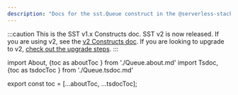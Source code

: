 ```yaml
---
description: "Docs for the sst.Queue construct in the @serverless-stack/resources package"
---
```


:::caution
This is the SST v1.x Constructs doc. SST v2 is now released. If you are using v2, see the [v2 Constructs doc](/constructs). If you are looking to upgrade to v2, [check out the upgrade steps](/upgrade-guide#upgrade-to-v20).
:::

import About, {toc as aboutToc } from './Queue.about.md'
import Tsdoc, {toc as tsdocToc } from './Queue.tsdoc.md'

<About />
<Tsdoc />

export const toc = [...aboutToc, ...tsdocToc];